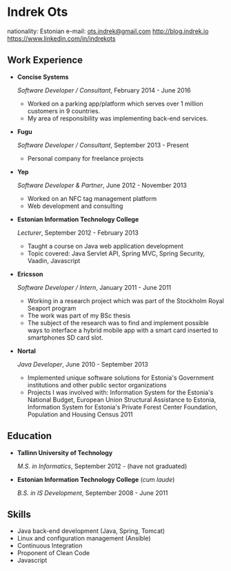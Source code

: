 Indrek Ots
===============

nationality: Estonian
e-mail: ots.indrek@gmail.com
<http://blog.indrek.io>
<https://www.linkedin.com/in/indrekots>

Work Experience
---------------

*   **Concise Systems**

    *Software Developer / Consultant*, February 2014 - June 2016

    -   Worked on a parking app/platform which serves over 1 million customers in 9 countries.
    -   My area of responsibility was implementing back-end services.

*   **Fugu**

    *Software Developer / Consultant*, September 2013 - Present

    -   Personal company for freelance projects

*   **Yep**

    *Software Developer & Partner*, June 2012 - November 2013

    -   Worked on an NFC tag management platform
    -   Web development and consulting

*   **Estonian Information Technology College**

    *Lecturer*, September 2012 - February 2013

    - Taught a course on Java web application development
    - Topic covered: Java Servlet API, Spring MVC, Spring Security, Vaadin, Javascript

*   **Ericsson**

    *Software Developer / Intern*, January 2011 - June 2011

    -   Working in a research project which was part of the Stockholm Royal Seaport program
    -   The work was part of my BSc thesis
    -   The subject of the research was to find and implement possible ways to interface a hybrid mobile app with a smart card inserted to smartphones SD card slot.

*   **Nortal**

    *Java Developer*, June 2010 - September 2013

    -   Implemented unique software solutions for Estonia's Government institutions and other public sector organizations
    -   Projects I was involved with: Information System for the Estonia's National Budget, European Union Structural Assistance to Estonia, Information System for Estonia's Private Forest Center Foundation, Population and Housing Census 2011


Education
---------

*   **Tallinn University of Technology**

    *M.S. in Informatics*, September 2012 - (have not graduated)

*   **Estonian Information Technology College** (*cum laude*)

    *B.S. in IS Development*, September 2008 - June 2011


Skills
------

*   Java back-end development (Java, Spring, Tomcat)
*   Linux and configuration management (Ansible)
*   Continuous Integration
*   Proponent of Clean Code
*   Javascript
